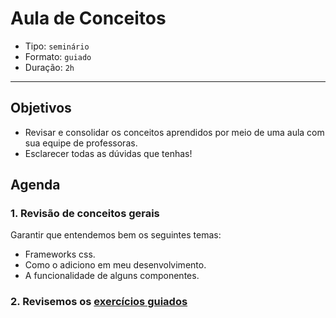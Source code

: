# Aula de Conceitos

- Tipo: `seminário`
- Formato: `guiado`
- Duração: `2h`

***

## Objetivos

- Revisar e consolidar os conceitos aprendidos por meio de uma aula com sua equipe de professoras.
- Esclarecer todas as dúvidas que tenhas!

## Agenda

### 1. Revisão de conceitos gerais

Garantir que entendemos bem os seguintes temas:

- Frameworks css.
- Como o adiciono em meu desenvolvimento.
- A funcionalidade de alguns componentes.

### 2. Revisemos os [exercícios guiados](07-guided-exercises)

